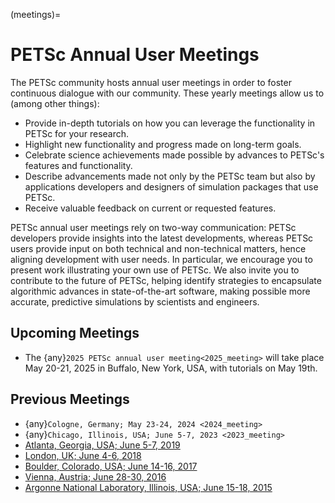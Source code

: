 (meetings)=

# PETSc Annual User Meetings

The PETSc community hosts annual user meetings in order to foster
continuous dialogue with our community. These yearly meetings allow us to (among other
things):

- Provide in-depth tutorials on how you can leverage the functionality in PETSc for your
  research.
- Highlight new functionality and progress made on long-term goals.
- Celebrate science achievements made possible by advances to PETSc's features and
  functionality.
- Describe advancements made not only by the PETSc team but also by applications
  developers and designers of simulation packages that use PETSc.
- Receive valuable feedback on current or requested features.

PETSc annual user meetings rely on two-way communication: PETSc developers provide insights into
the latest developments, whereas PETSc users provide input on both technical and
non-technical matters, hence aligning development with user needs. In particular, we
encourage you to present work illustrating your own use of PETSc. We also invite you to
contribute to the future of PETSc, helping identify strategies to encapsulate algorithmic
advances in state-of-the-art software, making possible more accurate, predictive
simulations by scientists and engineers.

## Upcoming Meetings

- The {any}`2025 PETSc annual user meeting<2025_meeting>` will take place May 20-21, 2025 in Buffalo, New York, USA, with
  tutorials on May 19th.

## Previous Meetings

- {any}`Cologne, Germany; May 23-24, 2024 <2024_meeting>`
- {any}`Chicago, Illinois, USA; June 5-7, 2023 <2023_meeting>`
- [Atlanta, Georgia, USA; June 5-7, 2019](https://petsc.gitlab.io/annual-meetings/2019/index.html)
- [London, UK; June 4-6, 2018](https://petsc.gitlab.io/annual-meetings/2018/index.html)
- [Boulder, Colorado, USA; June 14-16, 2017](https://petsc.gitlab.io/annual-meetings/2017/index.html)
- [Vienna, Austria; June 28-30, 2016](https://petsc.gitlab.io/annual-meetings/2016/index.html)
- [Argonne National Laboratory, Illinois, USA; June 15-18, 2015](https://petsc.gitlab.io/annual-meetings/2015/index.html)
